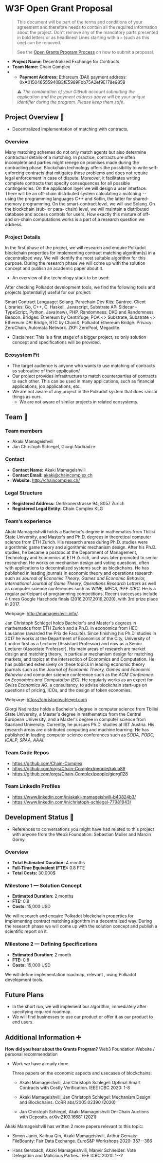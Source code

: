 # W3F Open Grant Proposal

> This document will be part of the terms and conditions of your agreement and therefore needs to contain all the required information about the project. Don't remove any of the mandatory parts presented in bold letters or as headlines! Lines starting with a `>` (such as this one) can be removed.
>
> See the [Open Grants Program Process](https://github.com/w3f/Open-Grants-Program/#pencil-process) on how to submit a proposal.

* **Project Name:** Decentralized Exchange for Contracts
* **Team Name:** Chain Complex
* * **Payment Address:** Ethereum (DAI) payment address: 0xA015048555940B3fE5989Fbb75A2ef9E178e9859


> ⚠️ *The combination of your GitHub account submitting the application and the payment address above will be your unique identifier during the program. Please keep them safe.*

## Project Overview :page_facing_up:

* Decentralized implementation of matching with contracts.

### Overview

Many matching schemes do not only match agents but also determine contractual details of a matching. In practice, contracts are often incomplete and parties might renege on promises made during the contracting phase. Blockchain technology offers the possibility to write self-enforcing contracts that mitigates these problems and does not require legal enforcement in case of dispute. Moreover, it facilitates writing complete contracts that specify consequences for all possible contingencies. On the application layer we will design a user interface. There will be an off-chain distributed system calculating a matching -- using the programming languages C++ and Kotlin, the latter for shared-memory programming. On the smart-contract level, we will use Solang. On the blockchain (sub- or para- chain) level, we will maintain a distributed database and access controls for users. How exactly this mixture of off- and on-chain computations works is a part of a research question we address. 


### Project Details

In the first phase of the project, we will research and enquire Polkadot blockchain properties for implementing contract matching algorithm(s) in a decentralized way. We will identify the most suitable algorithm for this purpose. During the research phase we will come up with the solution concept and publish an academic paper about it.


* An overview of the technology stack to be used:

After checking Polkadot development tools, we find the following tools and projects (potentially) useful for our project:  

Smart Contract Language: Solang.
Parachain Dev Kits: Gantree.
Client Libraries: Go, C++, C, Haskell, Javascript, Substrate API Sidecar - TypeScript, Python, Java(new), PHP.
Randomness: DKG and Randomness Beacon.
Bridges: Ethereum by Centrifuge, POA <> Substrate, Substrate <> Ethereum DAI Bridge, BTC by ChainX, Polkadot Ethereum Bridge.
Privacy: ZeroChain, Automata Network.
ZKP: ZeroPool, Megaclite.


* Disclaimer: This is a first stage of a bigger project, so only solution concept and specifications will be provided. 

### Ecosystem Fit

* The target audience is anyone who wants to use matching of contracts as subroutine of their application/
* Our project provides infrastructure to match counterparties of contracts to each other. This can be used in many applications, such as financial applications, job applications, etc. 
* We are not aware of any project in the Polkadot system that does similar things as ours.
  * We are not aware of similar projects in related ecosystems.

## Team :busts_in_silhouette:

### Team members

* Akaki Mamageishvili
* Jan Christoph Schlegel, Giorgi Nadiradze 

### Contact

* **Contact Name:** Akaki Mamageishvili
* **Contact Email:** akaki@chaincomplex.ch
* **Website:** http://chaincomplex.ch/

### Legal Structure

* **Registered Address:** Oerlikonerstrasse 94, 8057 Zurich
* **Registered Legal Entity:** Chain Complex KLG

### Team's experience

Akaki Mamageishvili holds a Bachelor's degree in mathematics from Tbilisi State University, and Master's and Ph.D. degrees in theoretical computer science from ETH Zurich. His research areas during Ph.D. studies were algorithmic game theory and algorithmic mechanism design. After his Ph.D. studies, he became a postdoc at the Department of Management, Technology and Economics at ETH Zurich, and was later promoted to senior researcher. He works on mechanism design and voting questions, often with applications to decentralized systems such as blockchains. He has published in leading journals in economic theory and operations research such as *Journal of Economic Theory, Games and Economic Behavior, International Journal of Game Theory, Operations Research Letters* as well as computer science conferences such as *WINE, MFCS, IEEE ICBC*. He is a regular participant of programming competitions. Recent successes include 4 times Google Haschode finals (2016,2017,2019,2020), with 3rd prize place in 2017.   


Webpage: http://mamageishvili.info/.

Jan Christoph Schlegel holds Bachelor's and Master's degrees in mathematics from ETH Zurich and a Ph.D. in economics from HEC Lausanne (awarded the Prix de Faculté). Since finishing his Ph.D. studies in 2017 he works at the Department of Economics of the City, University of London first as a Lecturer (Assistant Professor) and now as a Senior Lecturer (Associate Professor). His main areas of research are market design and matching theory, in particular mechanism design for matching markets, and topics at the intersection of Economics and Computation. He has published extensively on these topics in leading economic theory journals such as the *Journal of Economic Theory, Games and Economic Behavior* and computer science conference such as the *ACM Conference on Economics and Computation (EC)*. He regularly works as an expert for *Swiss Economics AG*, a consultancy, to advise blockchain start-ups on questions of pricing, ICOs, and the design of token economies.

Webpage: https://christophschlegel.com

Giorgi Nadiradze holds a Bachelor's degree in computer science from Tbilisi State University, a Master's degree in mathematics from the Central European University, and a Master's degree in computer science from Saarland University. Currently, he pursues Ph.D. studies at IST Austria. His research areas are distributed computing and machine learning. He has published in leading computer science conferences such as *SODA, PODC, ICALP, SPAA, AAAI.* 

    
### Team Code Repos

* https://github.com/Chain-Complex
* https://github.com/orgs/Chain-Complex/people/kakia89
* https://github.com/orgs/Chain-Complex/people/giorgi128

### Team LinkedIn Profiles

* https://www.linkedin.com/in/akaki-mamageishvili-b40824b3/
* https://www.linkedin.com/in/christoph-schlegel-77981943/

## Development Status :open_book:

* References to conversations you might have had related to this project with anyone from the Web3 Foundation: Sebastian Muller and Marcin Gorny. 


### Overview

* **Total Estimated Duration:** 4 months
* **Full-Time Equivalent (FTE):**  0.8 FTE
* **Total Costs:** 30,000$

### Milestone 1 — Solution Concept

* **Estimated Duration:** 2 months
* **FTE:**  0.8
* **Costs:** 15,000 USD

We will research and enquire Polkadot blockchain properties for implementing contract matching algorithm in a decentralized way. During the research phase we will come up with the solution concept and publish a scientific report on it.

### Milestone 2 — Defining Specifications
* **Estimated Duration:** 2 month
* **FTE:**  0.8
* **Costs:** 15,000 USD

We will define implementation roadmap, relevant , using Polkadot development tools. 

## Future Plans

* In the short run, we will implement our algorithm, immediately after specifying required roadmap.
* We will find businesses to use our product or offer it as our product to end users.


## Additional Information :heavy_plus_sign:

**How did you hear about the Grants Program?** Web3 Foundation Website / personal recommendation

* Work we have already done.
   
   Three papers on the economic aspects and usecases of blockchains: 

   * Akaki Mamageishvili, Jan Christoph Schlegel:
      Optimal Smart Contracts with Costly Verification. IEEE ICBC 2020: 1-8
 
   * Akaki Mamageishvili, Jan Christoph Schlegel:
      Mechanism Design and Blockchains. CoRR abs/2005.02390 (2020)
    
   * Jan Christoph Schlegel, Akaki Mamageishvili
      On-Chain Auctions with Deposits.  	arXiv:2103.16681 (2021)

Akaki Mamageishvili has written 2 more papers relevant to this topic:

   * Simon Janin, Kaihua Qin, Akaki Mamageishvili, Arthur Gervais:
      FileBounty: Fair Data Exchange. EuroS&P Workshops 2020: 357--366
     
   * Hans Gersbach, Akaki Mamageishvili, Manvir Schneider:
      Vote Delegation and Malicious Parties. IEEE ICBC 2020: 1--2
